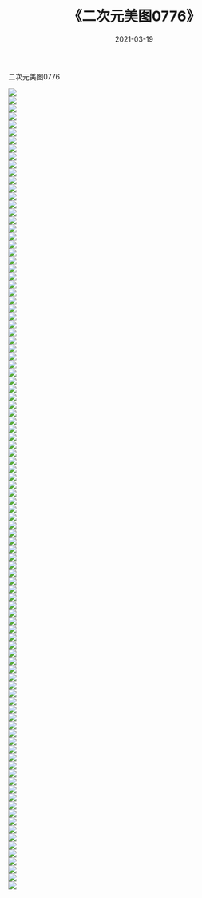 ﻿---
layout: post
title:  《二次元美图0776》
date:   2021-03-19
img: http://imgx.orgx.ga/二次元/2021/二次元美图0776/000.jpg
categories: [美女, 清纯, 唯美]
---

二次元美图0776

 ![](http://imgx.orgx.ga/二次元/2021/二次元美图0776/001.png) <br>![](http://imgx.orgx.ga/二次元/2021/二次元美图0776/002.png) <br>![](http://imgx.orgx.ga/二次元/2021/二次元美图0776/003.png) <br>![](http://imgx.orgx.ga/二次元/2021/二次元美图0776/004.png) <br>![](http://imgx.orgx.ga/二次元/2021/二次元美图0776/005.png) <br>![](http://imgx.orgx.ga/二次元/2021/二次元美图0776/006.png) <br>![](http://imgx.orgx.ga/二次元/2021/二次元美图0776/007.png) <br>![](http://imgx.orgx.ga/二次元/2021/二次元美图0776/008.png) <br>![](http://imgx.orgx.ga/二次元/2021/二次元美图0776/009.png) <br>![](http://imgx.orgx.ga/二次元/2021/二次元美图0776/010.png) <br>![](http://imgx.orgx.ga/二次元/2021/二次元美图0776/011.png) <br>![](http://imgx.orgx.ga/二次元/2021/二次元美图0776/012.png) <br>![](http://imgx.orgx.ga/二次元/2021/二次元美图0776/013.png) <br>![](http://imgx.orgx.ga/二次元/2021/二次元美图0776/014.png) <br>![](http://imgx.orgx.ga/二次元/2021/二次元美图0776/015.png) <br>![](http://imgx.orgx.ga/二次元/2021/二次元美图0776/016.png) <br>![](http://imgx.orgx.ga/二次元/2021/二次元美图0776/017.png) <br>![](http://imgx.orgx.ga/二次元/2021/二次元美图0776/018.png) <br>![](http://imgx.orgx.ga/二次元/2021/二次元美图0776/019.png) <br>![](http://imgx.orgx.ga/二次元/2021/二次元美图0776/020.png) <br>![](http://imgx.orgx.ga/二次元/2021/二次元美图0776/021.png) <br>![](http://imgx.orgx.ga/二次元/2021/二次元美图0776/022.png) <br>![](http://imgx.orgx.ga/二次元/2021/二次元美图0776/023.png) <br>![](http://imgx.orgx.ga/二次元/2021/二次元美图0776/024.png) <br>![](http://imgx.orgx.ga/二次元/2021/二次元美图0776/025.png) <br>![](http://imgx.orgx.ga/二次元/2021/二次元美图0776/026.png) <br>![](http://imgx.orgx.ga/二次元/2021/二次元美图0776/027.png) <br>![](http://imgx.orgx.ga/二次元/2021/二次元美图0776/028.png) <br>![](http://imgx.orgx.ga/二次元/2021/二次元美图0776/029.png) <br>![](http://imgx.orgx.ga/二次元/2021/二次元美图0776/030.png) <br>![](http://imgx.orgx.ga/二次元/2021/二次元美图0776/031.png) <br>![](http://imgx.orgx.ga/二次元/2021/二次元美图0776/032.png) <br>![](http://imgx.orgx.ga/二次元/2021/二次元美图0776/033.png) <br>![](http://imgx.orgx.ga/二次元/2021/二次元美图0776/034.png) <br>![](http://imgx.orgx.ga/二次元/2021/二次元美图0776/035.png) <br>![](http://imgx.orgx.ga/二次元/2021/二次元美图0776/036.png) <br>![](http://imgx.orgx.ga/二次元/2021/二次元美图0776/037.png) <br>![](http://imgx.orgx.ga/二次元/2021/二次元美图0776/038.png) <br>![](http://imgx.orgx.ga/二次元/2021/二次元美图0776/039.png) <br>![](http://imgx.orgx.ga/二次元/2021/二次元美图0776/040.png) <br>![](http://imgx.orgx.ga/二次元/2021/二次元美图0776/041.png) <br>![](http://imgx.orgx.ga/二次元/2021/二次元美图0776/042.png) <br>![](http://imgx.orgx.ga/二次元/2021/二次元美图0776/043.png) <br>![](http://imgx.orgx.ga/二次元/2021/二次元美图0776/044.png) <br>![](http://imgx.orgx.ga/二次元/2021/二次元美图0776/045.png) <br>![](http://imgx.orgx.ga/二次元/2021/二次元美图0776/046.png) <br>![](http://imgx.orgx.ga/二次元/2021/二次元美图0776/047.png) <br>![](http://imgx.orgx.ga/二次元/2021/二次元美图0776/048.png) <br>![](http://imgx.orgx.ga/二次元/2021/二次元美图0776/049.png) <br>![](http://imgx.orgx.ga/二次元/2021/二次元美图0776/050.png) <br>![](http://imgx.orgx.ga/二次元/2021/二次元美图0776/051.png) <br>![](http://imgx.orgx.ga/二次元/2021/二次元美图0776/052.png) <br>![](http://imgx.orgx.ga/二次元/2021/二次元美图0776/053.png) <br>![](http://imgx.orgx.ga/二次元/2021/二次元美图0776/054.png) <br>![](http://imgx.orgx.ga/二次元/2021/二次元美图0776/055.png) <br>![](http://imgx.orgx.ga/二次元/2021/二次元美图0776/056.png) <br>![](http://imgx.orgx.ga/二次元/2021/二次元美图0776/057.png) <br>![](http://imgx.orgx.ga/二次元/2021/二次元美图0776/058.png) <br>![](http://imgx.orgx.ga/二次元/2021/二次元美图0776/059.png) <br>![](http://imgx.orgx.ga/二次元/2021/二次元美图0776/060.png) <br>![](http://imgx.orgx.ga/二次元/2021/二次元美图0776/061.png) <br>![](http://imgx.orgx.ga/二次元/2021/二次元美图0776/062.png) <br>![](http://imgx.orgx.ga/二次元/2021/二次元美图0776/063.png) <br>![](http://imgx.orgx.ga/二次元/2021/二次元美图0776/064.png) <br>![](http://imgx.orgx.ga/二次元/2021/二次元美图0776/065.png) <br>![](http://imgx.orgx.ga/二次元/2021/二次元美图0776/066.png) <br>![](http://imgx.orgx.ga/二次元/2021/二次元美图0776/067.png) <br>![](http://imgx.orgx.ga/二次元/2021/二次元美图0776/068.png) <br>![](http://imgx.orgx.ga/二次元/2021/二次元美图0776/069.png) <br>![](http://imgx.orgx.ga/二次元/2021/二次元美图0776/070.png) <br>![](http://imgx.orgx.ga/二次元/2021/二次元美图0776/071.png) <br>![](http://imgx.orgx.ga/二次元/2021/二次元美图0776/072.png) <br>![](http://imgx.orgx.ga/二次元/2021/二次元美图0776/073.png) <br>![](http://imgx.orgx.ga/二次元/2021/二次元美图0776/074.png) <br>![](http://imgx.orgx.ga/二次元/2021/二次元美图0776/075.png) <br>![](http://imgx.orgx.ga/二次元/2021/二次元美图0776/076.png) <br>![](http://imgx.orgx.ga/二次元/2021/二次元美图0776/077.png) <br>![](http://imgx.orgx.ga/二次元/2021/二次元美图0776/078.png) <br>![](http://imgx.orgx.ga/二次元/2021/二次元美图0776/079.png) <br>![](http://imgx.orgx.ga/二次元/2021/二次元美图0776/080.png) <br>![](http://imgx.orgx.ga/二次元/2021/二次元美图0776/081.png) <br>![](http://imgx.orgx.ga/二次元/2021/二次元美图0776/082.png) <br>![](http://imgx.orgx.ga/二次元/2021/二次元美图0776/083.png) <br>![](http://imgx.orgx.ga/二次元/2021/二次元美图0776/084.png) <br>![](http://imgx.orgx.ga/二次元/2021/二次元美图0776/085.png) <br>![](http://imgx.orgx.ga/二次元/2021/二次元美图0776/086.png) <br>![](http://imgx.orgx.ga/二次元/2021/二次元美图0776/087.png) <br>![](http://imgx.orgx.ga/二次元/2021/二次元美图0776/088.png) <br>![](http://imgx.orgx.ga/二次元/2021/二次元美图0776/089.png) <br>![](http://imgx.orgx.ga/二次元/2021/二次元美图0776/090.png) <br>![](http://imgx.orgx.ga/二次元/2021/二次元美图0776/091.png) <br>![](http://imgx.orgx.ga/二次元/2021/二次元美图0776/092.png) <br>![](http://imgx.orgx.ga/二次元/2021/二次元美图0776/093.png) <br>![](http://imgx.orgx.ga/二次元/2021/二次元美图0776/094.png) <br>![](http://imgx.orgx.ga/二次元/2021/二次元美图0776/095.png) <br>![](http://imgx.orgx.ga/二次元/2021/二次元美图0776/096.png) <br>![](http://imgx.orgx.ga/二次元/2021/二次元美图0776/097.png) <br>![](http://imgx.orgx.ga/二次元/2021/二次元美图0776/098.png) <br>![](http://imgx.orgx.ga/二次元/2021/二次元美图0776/099.png) <br>![](http://imgx.orgx.ga/二次元/2021/二次元美图0776/100.png) <br>